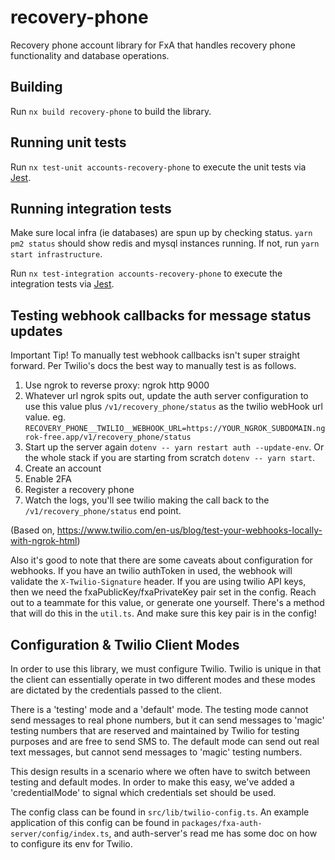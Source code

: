 # recovery-phone

Recovery phone account library for FxA that handles recovery phone functionality and database operations.

## Building

Run `nx build recovery-phone` to build the library.

## Running unit tests

Run `nx test-unit accounts-recovery-phone` to execute the unit tests via [Jest](https://jestjs.io).

## Running integration tests

Make sure local infra (ie databases) are spun up by checking status. `yarn pm2 status` should show redis and mysql instances running. If not, run `yarn start infrastructure`.

Run `nx test-integration accounts-recovery-phone` to execute the integration tests via [Jest](https://jestjs.io).

## Testing webhook callbacks for message status updates

Important Tip! To manually test webhook callbacks isn't super straight forward. Per Twilio's docs the best way to manually test is as follows.

1. Use ngrok to reverse proxy: ngrok http 9000
2. Whatever url ngrok spits out, update the auth server configuration to use this value plus `/v1/recovery_phone/status` as the twilio webHook url value. eg.
   `RECOVERY_PHONE__TWILIO__WEBHOOK_URL=https://YOUR_NGROK_SUBDOMAIN.ngrok-free.app/v1/recovery_phone/status`
3. Start up the server again `dotenv -- yarn restart auth --update-env`. Or the whole stack if you are starting from scratch `dotenv -- yarn start`.
4. Create an account
5. Enable 2FA
6. Register a recovery phone
7. Watch the logs, you'll see twilio making the call back to the `/v1/recovery_phone/status` end point.

(Based on, https://www.twilio.com/en-us/blog/test-your-webhooks-locally-with-ngrok-html)

Also it's good to note that there are some caveats about configuration for webhooks. If you have an twilio authToken in used, the webhook will validate
the `X-Twilio-Signature` header. If you are using twilio API keys, then we need the fxaPublicKey/fxaPrivateKey pair set in the config. Reach
out to a teammate for this value, or generate one yourself. There's a method that will do this in the `util.ts`. And make sure this key pair
is in the config!

## Configuration & Twilio Client Modes

In order to use this library, we must configure Twilio. Twilio is unique in that the client can essentially operate in two different modes and these
modes are dictated by the credentials passed to the client.

There is a 'testing' mode and a 'default' mode. The testing mode cannot send messages to real phone numbers, but it can send messages to 'magic' testing
numbers that are reserved and maintained by Twilio for testing purposes and are free to send SMS to. The default mode can send out real text messages,
but cannot send messages to 'magic' testing numbers.

This design results in a scenario where we often have to switch between testing and default modes. In order to make this easy, we've added a 'credentialMode'
to signal which credentials set should be used.

The config class can be found in `src/lib/twilio-config.ts`. An example application of this config can be found in `packages/fxa-auth-server/config/index.ts`, and
auth-server's read me has some doc on how to configure its env for Twilio.
